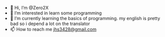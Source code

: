 - 👋 Hi, I’m @Zero2X
- 👀 I’m interested in learn some programming
- 🌱 I’m currently learning the basics of programming. my english is pretty bad so i depend a lot on the translator
- 📫 How to reach me jhs3428@gmail.com

<!---
Zero2X/Zero2X is a ✨ special ✨ repository because its `README.md` (this file) appears on your GitHub profile.
You can click the Preview link to take a look at your changes.
--->
